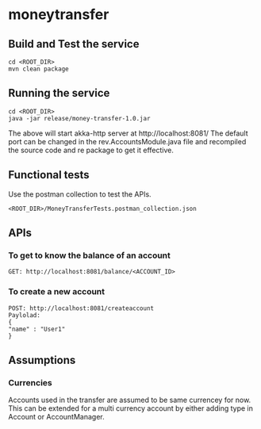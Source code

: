 # moneytransfer

## Build and Test the service

    cd <ROOT_DIR>
    mvn clean package

## Running the service

    cd <ROOT_DIR>
    java -jar release/money-transfer-1.0.jar

The above will start akka-http server at http://localhost:8081/
The default port can be changed in the rev.AccountsModule.java file and recompiled the source code and re package to get it effective.

## Functional tests

Use the postman collection to test the APIs.

    <ROOT_DIR>/MoneyTransferTests.postman_collection.json

## APIs

### To get to know the balance of an account
    GET: http://localhost:8081/balance/<ACCOUNT_ID>

### To create a new account
    POST: http://localhost:8081/createaccount
    Paylolad:
    {
	"name" : "User1"
    }

## Assumptions

### Currencies
Accounts used in the transfer are assumed to be same currencey for now. This can be extended
for a multi currency account by either adding type in Account or AccountManager.

